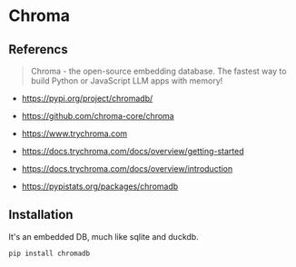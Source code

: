 # Chroma

## Referencs

> Chroma - the open-source embedding database.
> The fastest way to build Python or JavaScript LLM apps with memory!

- https://pypi.org/project/chromadb/
- https://github.com/chroma-core/chroma
- https://www.trychroma.com
- https://docs.trychroma.com/docs/overview/getting-started
- https://docs.trychroma.com/docs/overview/introduction


- https://pypistats.org/packages/chromadb

## Installation

It's an embedded DB, much like sqlite and duckdb.

```
pip install chromadb
```
